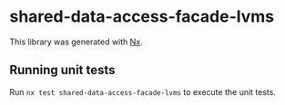 # shared-data-access-facade-lvms

This library was generated with [Nx](https://nx.dev).

## Running unit tests

Run `nx test shared-data-access-facade-lvms` to execute the unit tests.
